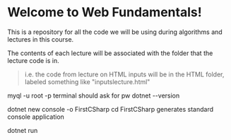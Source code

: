 # Welcome to **Web Fundamentals**!
This is a repository for all the code we will be using during algorithms and lectures in this course.

The contents of each lecture will be associated with the folder that the lecture code is in.

> i.e. the code from lecture on HTML inputs will be in the HTML folder, labeled something like "inputslecture.html"

myql -u root -p
terminal should ask for pw
dotnet --version

dotnet new console -o FirstCSharp
cd FirstCSharp
generates standard console application

dotnet run
